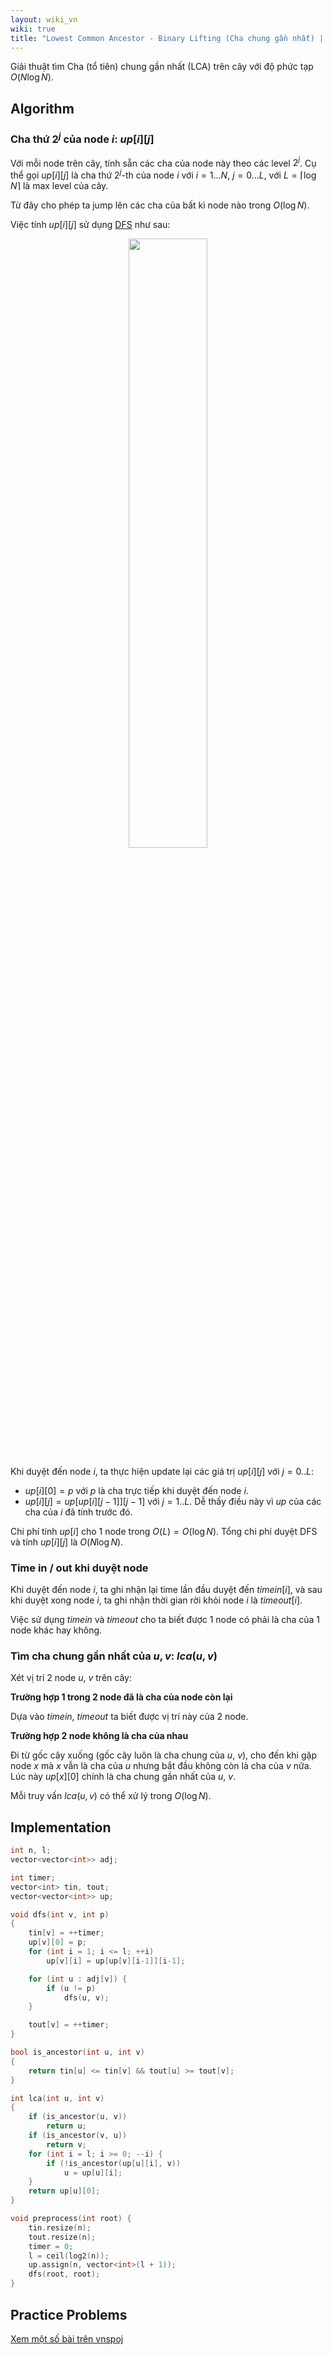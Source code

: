 ```yaml
---
layout: wiki_vn
wiki: true
title: "Lowest Common Ancestor - Binary Lifting (Cha chung gần nhất) | 🇻🇳"
---
```


Giải thuật tìm Cha (tổ tiên) chung gần nhất (LCA) trên cây với độ phức tạp $O(N \log N)$.

## Algorithm

### Cha thứ $2^j$ của node $i$: $up[i][j]$

Với mỗi node trên cây, tính sẵn các cha của node này theo các level $2^j$. Cụ thể gọi $up[i][j]$ là cha thứ $2^j$-th của node $i$ với $i=1...N$, $j=0...L$, với $L = \lceil \log N \rceil$ là max level của cây.

Từ đây cho phép ta jump lên các cha của bất kì node nào trong $O(\log N)$.

Việc tính $up[i][j]$ sử dụng [DFS](../../wiki/graph/depth-first-search) như sau:


<p align="center"><img src="https://i.imgur.com/jt5taOA.png" width="50%"></p>


Khi duyệt đến node $i$, ta thực hiện update lại các giá trị $up[i][j]$ với $j = 0..L$:

+ $up[i][0] = p$ với $p$ là cha trực tiếp khi duyệt đến node $i$.
+ $up[i][j] = up[up[i][j-1]][j-1]$ với $j=1..L$. Dễ thấy điều này vì $up$ của các cha của $i$ đã tính trước đó.

Chi phí tính $up[i]$ cho 1 node trong $O(L) = O(\log N)$. Tổng chi phí duyệt DFS và tính $up[i][j]$ là $O(N \log N)$.

### Time in / out khi duyệt node

Khi duyệt đến node $i$, ta ghi nhận lại time lần đầu duyệt đến $timein[i]$, và sau khi duyệt xong node $i$, ta ghi nhận thời gian rời khỏi node $i$ là $timeout[i]$.

Việc sử dụng $timein$ và $timeout$ cho ta biết được 1 node có phải là cha của 1 node khác hay không.

### Tìm cha chung gần nhất của $u, v$: $lca(u,v)$

Xét vị trí 2 node $u$, $v$ trên cây:

**Trường hợp 1 trong 2 node đã là cha của node còn lại**

Dựa vào $timein$, $timeout$ ta biết được vị trí này của 2 node.

**Trường hợp 2 node không là cha của nhau**

Đi từ gốc cây xuống (gốc cây luôn là cha chung của $u$, $v$), cho đến khi gặp node $x$ mà $x$ vẫn là cha của $u$ nhưng bắt đầu không còn là cha của $v$ nữa. Lúc này $up[x][0]$ chính là cha chung gần nhất của $u$, $v$.

Mỗi truy vấn $lca(u,v)$ có thể xử lý trong $O(\log N)$.

## Implementation

```cpp
int n, l;
vector<vector<int>> adj;

int timer;
vector<int> tin, tout;
vector<vector<int>> up;

void dfs(int v, int p)
{
    tin[v] = ++timer;
    up[v][0] = p;
    for (int i = 1; i <= l; ++i)
        up[v][i] = up[up[v][i-1]][i-1];

    for (int u : adj[v]) {
        if (u != p)
            dfs(u, v);
    }

    tout[v] = ++timer;
}

bool is_ancestor(int u, int v)
{
    return tin[u] <= tin[v] && tout[u] >= tout[v];
}

int lca(int u, int v)
{
    if (is_ancestor(u, v))
        return u;
    if (is_ancestor(v, u))
        return v;
    for (int i = l; i >= 0; --i) {
        if (!is_ancestor(up[u][i], v))
            u = up[u][i];
    }
    return up[u][0];
}

void preprocess(int root) {
    tin.resize(n);
    tout.resize(n);
    timer = 0;
    l = ceil(log2(n));
    up.assign(n, vector<int>(l + 1));
    dfs(root, root);
}
```


## Practice Problems

[Xem một số bài trên vnspoj](https://vnspoj.github.io/category/lca)

